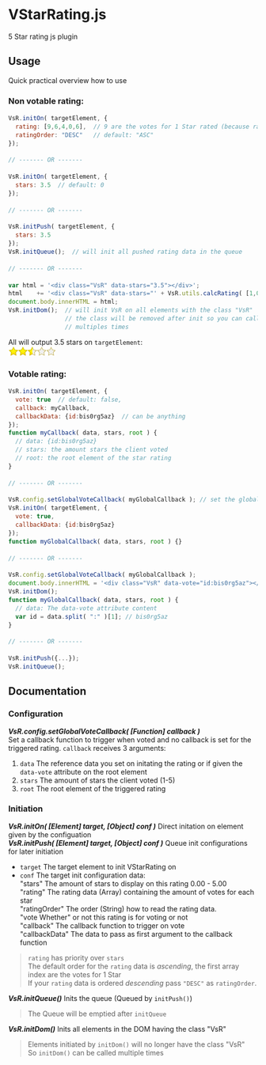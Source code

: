 # VStarRating.js

5 Star rating js plugin

## Usage
  
  Quick practical overview how to use
  
### Non votable rating:
```js
VsR.initOn( targetElement, {
  rating: [9,6,4,0,6],  // 9 are the votes for 1 Star rated (because ratingOrder is set to "DESC")
  ratingOrder: "DESC"   // default: "ASC"
});

// ------- OR -------

VsR.initOn( targetElement, {
  stars: 3.5  // default: 0
});

// ------- OR -------

VsR.initPush( targetElement, {
  stars: 3.5
});
VsR.initQueue();  // will init all pushed rating data in the queue

// ------- OR -------

var html = '<div class="VsR" data-stars="3.5"></div>';
html    += '<div class="VsR" data-stars="' + VsR.utils.calcRating( [1,0,4,6,9] ) + '"></div>';
document.body.innerHTML = html;
VsR.initDom();  // will init VsR on all elements with the class "VsR"
                // the class will be removed after init so you can call VsR.initDom()
                // multiples times
```
All will output 3.5 stars on `targetElement`:  
![3.5 stars](https://raw.githubusercontent.com/SchwSimon/VStarRating.js/master/md/3.5stars.png "3.5 stars rated")

### Votable rating:
```js
VsR.initOn( targetElement, {
  vote: true  // default: false,
  callback: myCallback,
  callbackData: {id:bis0rg5az}  // can be anything
});
function myCallback( data, stars, root ) {
  // data: {id:bis0rg5az}
  // stars: the amount stars the client voted
  // root: the root element of the star rating
}

// ------- OR -------

VsR.config.setGlobalVoteCallback( myGlobalCallback ); // set the global vote callback
VsR.initOn( targetElement, {
  vote: true,
  callbackData: {id:bis0rg5az}
});
function myGlobalCallback( data, stars, root ) {}

// ------- OR -------

VsR.config.setGlobalVoteCallback( myGlobalCallback );
document.body.innerHTML = '<div class="VsR" data-vote="id:bis0rg5az"></div>';
VsR.initDom();
function myGlobalCallback( data, stars, root ) {
  // data: The data-vote attribute content
  var id = data.split( ":" )[1]; // bis0rg5az
}

// ------- OR -------

VsR.initPush({...});
VsR.initQueue(); 

```

## Documentation

### Configuration

**_VsR.config.setGlobalVoteCallback( [Function] callback )_**  
Set a callback function to trigger when voted and no callback is set for the triggered rating.
`callback` receives 3 arguments:  
1. `data` The reference data you set on initating the rating or if given the `data-vote` attribute on the root element  
2. `stars` The amount of stars the client voted (1-5)  
3. `root` The root element of the triggered rating  

### Initiation

**_VsR.initOn( [Element] target, [Object] conf )_** Direct initation on element given by the configuation  
**_VsR.initPush( [Element] target, [Object] conf )_** Queue init configurations for later initiation  
  * `target` The target element to init VStarRating on  
  * `conf` The target init configuration data:  
   "stars" The amount of stars to display on this rating 0.00 - 5.00  
   "rating" The rating data (Array) containing the amount of votes for each star  
   "ratingOrder" The order (String) how to read the rating data.  
   "vote Whether" or not this rating is for voting or not  
   "callback" The callback function to trigger on vote  
   "callbackData" The data to pass as first argument to the callback function  

> `rating` has priority over `stars`  
> The default order for the `rating` data is *ascending*, the first array index are the votes for 1 Star  
> If your `rating` data is ordered *descending* pass `"DESC"` as `ratingOrder`.

**_VsR.initQueue()_**  Inits the queue (Queued by `initPush()`)  
> The Queue will be emptied after `initQueue`

**_VsR.initDom()_** Inits all elements in the DOM having the class "VsR"  
> Elements initiated by `initDom()` will no longer have the class "VsR"  
> So `initDom()` can be called multiple times


